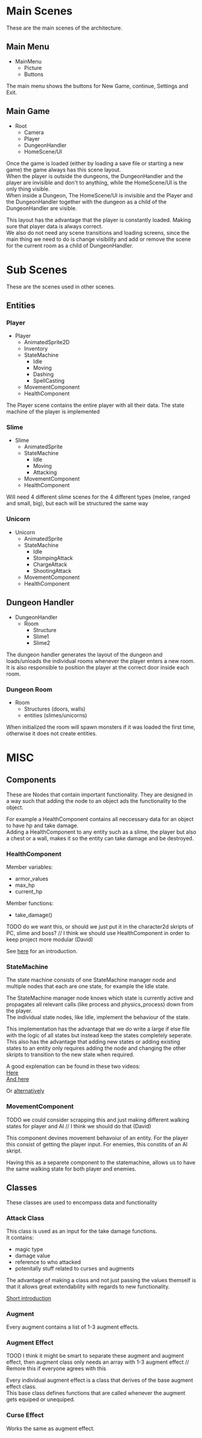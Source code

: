 # Main Scenes

These are the main scenes of the architecture.

## Main Menu

- MainMenu
    - Picture
    - Buttons

The main menu shows the buttons for New Game, continue, Settings and Exit.


## Main Game

- Root
    - Camera
    - Player
    - DungeonHandler
    - HomeScene/UI

Once the game is loaded (either by loading a save file or starting a new game) the game always has this scene layout. <br>
When the player is outside the dungeons, the DungeonHandler and the player are invisible and don't to anything, while the HomeScene/UI is the only thing visible. <br>
When inside a Dungeon, The HomeScene/UI is invisible and the Player and the DungeonHandler together with the dungeon as a child of the DungeonHandler are visible. <br>

This layout has the advantage that the player is constantly loaded. Making sure that player data is always correct. <br>
We also do not need any scene transitions and loading screens, since the main thing we need to do is change visibility and add or remove the scene for the current room as a child of DungeonHandler.


# Sub Scenes

These are the scenes used in other scenes.

## Entities

### Player 

- Player
    - AnimatedSprite2D
    - Inventory
    - StateMachine
        - Idle
        - Moving
        - Dashing
        - SpellCasting
    - MovementComponent
    - HealthComponent

The Player scene contains the entire player with all their data.
The state machine of the player is implemented 

### Slime

- Slime
    - AnimatedSprite
    - StateMachine
        - Idle
        - Moving
        - Attacking
    - MovementComponent
    - HealthComponent

Will need 4 different slime scenes for the 4 different types (melee, ranged and small, big), but each will be structured the same way

### Unicorn

- Unicorn
    - AnimatedSprite
    - StateMachine
        - Idle
        - StompingAttack
        - ChargeAttack
        - ShootingAttack
    - MovementComponent
    - HealthComponent

## Dungeon Handler

- DungeonHandler
    - Room
        - Structure
        - Slime1
        - Slime2

The dungeon handler generates the layout of the dungeon and loads/unloads the individual rooms whenever the player enters a new room.
It is also responsible to position the player at the correct door inside each room.

### Dungeon Room

- Room
    - Structures (doors, walls)
    - entities (slimes/unicorns)

When initialized the room will spawn monsters if it was loaded the first time, otherwise it does not create entities.


# MISC

## Components

These are Nodes that contain important functionality. 
They are designed in a way such that adding the node to an object ads the functionality to the object. 

For example a HealthComponent contains all neccessary data for an object to have hp and take damage. <br>
Adding a HealthComponent to any entity such as a slime, the player but also a chest or a wall, makes it so the entity can take damage and be destroyed.

### HealthComponent

Member variables:
- armor_values
- max_hp
- current_hp

Member functions:
- take_damage()


TODO do we want this, or should we just put it in the character2d skripts of PC, slime and boss? // I think we should use HealthComponent in order to keep project more modular (David)

See [here](https://www.youtube.com/watch?v=74y6zWZfQKk) for an introduction.

### StateMachine

The state machine consists of one StateMachine manager node and multiple nodes that each are one state, for example the Idle state.

The StateMachine manager node knows which state is currently active and propagates all relevant calls (like process and physics_process) down from the player. <br>
The individual state nodes, like Idle, implement the behaviour of the state.

This implementation has the advantage that we do write a large if else file with the logic of all states but instead keep the states completely seperate.
This also has the advantage that adding new states or adding existing states to an entity only requires adding the node and changing the other skripts to transition to the new state when required.

A good explenation can be found in these two videos: <br>
[Here](https://www.youtube.com/watch?v=oqFbZoA2lnU) <br>
[And here](https://www.youtube.com/watch?v=bNdFXooM1MQ)

Or [alternatively](https://www.youtube.com/watch?v=ow_Lum-Agbs)


### MovementComponent

TODO we could consider scrapping this and just making different walking states for player and AI // I think we should do that (David)

This component devines movement behavoiur of an entity. 
For the player this consist of getting the player input.
For enemies, this constits of an AI skript.

Having this as a separete component to the statemachine, allows us to have the same walking state for both player and enemies.

## Classes

These classes are used to encompass data and functionality

### Attack Class

This class is used as an input for the take damage functions.<br>
It contains:
- magic type
- damage value
- reference to who attacked
- potenitally stuff related to curses and augments

The advantage of making a class and not just passing the values themself is that it allows great extendability with regards to new functionality.


[Short introduction](https://www.youtube.com/watch?v=y3faMdIb2II&t=148s)

### Augment

Every augment contains a list of 1-3 augment effects.

### Augment Effect

TOOD I think it might be smart to separate these augment and augment effect, then augment class only needs an array with 1-3 augment effect // Remore this if everyone agrees with this

Every individual augment effect is a class that derives of the base augment effect class. <br>
This base class defines functions that are called whenever the augment gets equiped or unequiped.

### Curse Effect

Works the same as augment effect.
